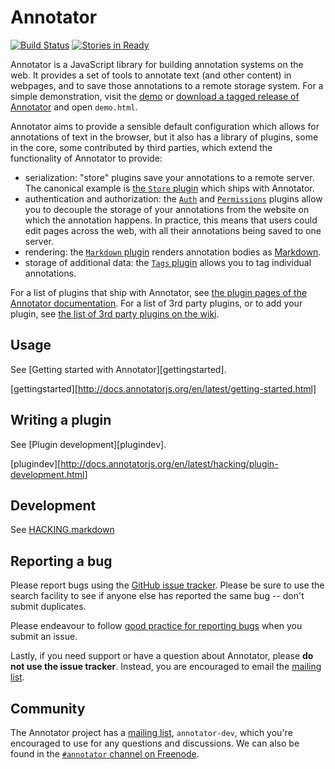 Annotator
=========

[![Build Status](https://secure.travis-ci.org/openannotation/annotator.svg?branch=master)](http://travis-ci.org/openannotation/annotator)
[![Stories in Ready](https://badge.waffle.io/openannotation/annotator.png?label=ready&title=Ready)](https://waffle.io/openannotation/annotator)

Annotator is a JavaScript library for building annotation systems on the web. It
provides a set of tools to annotate text (and other content) in webpages, and to
save those annotations to a remote storage system. For a simple demonstration,
visit the [demo][demo] or [download a tagged release of Annotator][dl] and open
`demo.html`.

[demo]: http://annotatorjs.org/demo/
[dl]: https://github.com/openannotation/annotator/downloads

Annotator aims to provide a sensible default configuration which allows for
annotations of text in the browser, but it also has a library of plugins, some
in the core, some contributed by third parties, which extend the functionality
of Annotator to provide:

- serialization: "store" plugins save your annotations to a remote server. The
  canonical example is [the `Store` plugin][store] which ships with Annotator.
- authentication and authorization: the [`Auth`][auth] and
  [`Permissions`][perms] plugins allow you to decouple the storage of your
  annotations from the website on which the annotation happens. In practice,
  this means that users could edit pages across the web, with all their
  annotations being saved to one server.
- rendering: the [`Markdown` plugin][markdown] renders annotation bodies as
  [Markdown][md].
- storage of additional data: the [`Tags` plugin][tags] allows you to tag individual
  annotations.

[store]: http://docs.annotatorjs.org/en/latest/plugins/store.html
[auth]: http://docs.annotatorjs.org/en/latest/plugins/auth.html
[perms]: http://docs.annotatorjs.org/en/latest/plugins/permissions.html
[markdown]: http://docs.annotatorjs.org/en/latest/plugins/markdown.html
[md]: http://daringfireball.net/projects/markdown/
[tags]: http://docs.annotatorjs.org/en/latest/plugins/tags.html

For a list of plugins that ship with Annotator, see [the plugin pages of the
Annotator documentation][plugins]. For a list of 3rd party plugins, or to add
your plugin, see [the list of 3rd party plugins on the wiki][3rdparty].

[plugins]: http://docs.annotatorjs.org/en/latest/plugins/index.html
[3rdparty]: https://github.com/openannotation/annotator/wiki#plugins-3rd-party


Usage
-----

See [Getting started with Annotator][gettingstarted].

[gettingstarted][http://docs.annotatorjs.org/en/latest/getting-started.html]


Writing a plugin
----------------

See [Plugin development][plugindev].

[plugindev][http://docs.annotatorjs.org/en/latest/hacking/plugin-development.html]


Development
-----------

See [HACKING.markdown](./HACKING.markdown)


Reporting a bug
---------------

Please report bugs using the [GitHub issue tracker][issues]. Please be sure to
use the search facility to see if anyone else has reported the same bug -- don't
submit duplicates.

Please endeavour to follow [good practice for reporting bugs][bugreport] when
you submit an issue.

Lastly, if you need support or have a question about Annotator, please **do not
use the issue tracker**. Instead, you are encouraged to email the [mailing
list][ml].

[issues]: https://github.com/openannotation/annotator/issues
[bugreport]: http://www.chiark.greenend.org.uk/~sgtatham/bugs.html


Community
---------

The Annotator project has a [mailing list][ml], `annotator-dev`, which you're
encouraged to use for any questions and discussions. We can also be found in the
[`#annotator` channel on Freenode][irc].

[ml]: https://lists.okfn.org/mailman/listinfo/annotator-dev
[irc]: https://webchat.freenode.net/?channels=#annotator


